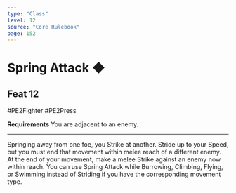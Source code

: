 ```yaml
---
type: "Class"
level: 12
source: "Core Rulebook"
page: 152
---
```

# Spring Attack ◆
## Feat 12
#PE2Fighter #PE2Press 

**Requirements** You are adjacent to an enemy.

---
 
Springing away from one foe, you Strike at another. Stride up to your Speed, but you must end that movement within melee reach of a different enemy. At the end of your movement, make a melee Strike against an enemy now within reach. You can use Spring Attack while Burrowing, Climbing, Flying, or Swimming instead of Striding if you have the corresponding movement type.